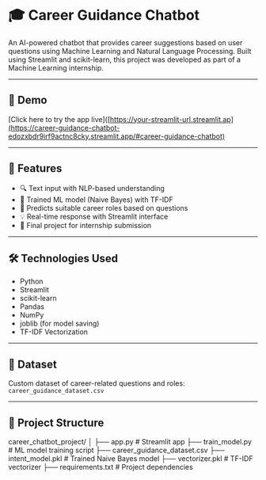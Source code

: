 # 🎓 Career Guidance Chatbot

An AI-powered chatbot that provides career suggestions based on user questions using Machine Learning and Natural Language Processing. Built using Streamlit and scikit-learn, this project was developed as part of a Machine Learning internship.

---

## 🚀 Demo

[Click here to try the app live]([https://your-streamlit-url.streamlit.ap](https://career-guidance-chatbot-edozxbdr9irf9actnc8cky.streamlit.app/#career-guidance-chatbot)

---

## 📌 Features

- 🔍 Text input with NLP-based understanding
- 🤖 Trained ML model (Naive Bayes) with TF-IDF
- 🎯 Predicts suitable career roles based on questions
- 💡 Real-time response with Streamlit interface
- 🧠 Final project for internship submission

---

## 🛠️ Technologies Used

- Python
- Streamlit
- scikit-learn
- Pandas
- NumPy
- joblib (for model saving)
- TF-IDF Vectorization

---

## 🧾 Dataset

Custom dataset of career-related questions and roles:  
`career_guidance_dataset.csv`

---

## 📂 Project Structure

career_chatbot_project/
│
├── app.py # Streamlit app
├── train_model.py # ML model training script
├── career_guidance_dataset.csv
├── intent_model.pkl # Trained Naive Bayes model
├── vectorizer.pkl # TF-IDF vectorizer
├── requirements.txt # Project dependencies

